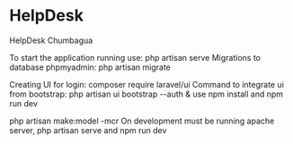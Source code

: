 # HelpDesk
HelpDesk Chumbagua

To start the application running use: php artisan serve
Migrations to database phpmyadmin: php artisan migrate

Creating UI for login: composer require laravel/ui
Command to integrate ui from bootstrap: php artisan ui bootstrap --auth & use npm install and npm run dev 

php artisan make:model -mcr
On development must be running apache server, php artisan serve and npm run dev

